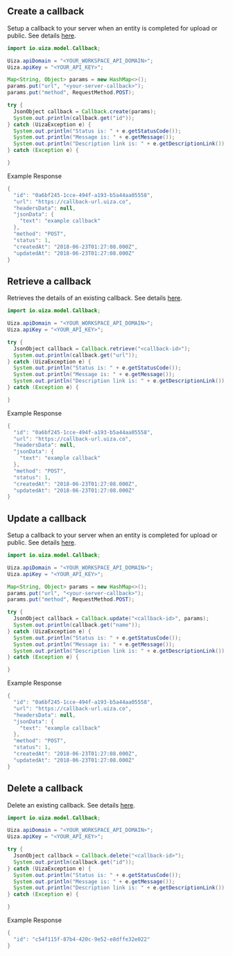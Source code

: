 ## Create a callback
Setup a callback to your server when an entity is completed for upload or public.
See details [here](https://docs.uiza.io/#create-a-callback).

```java
import io.uiza.model.Callback;

Uiza.apiDomain = "<YOUR_WORKSPACE_API_DOMAIN>";
Uiza.apiKey = "<YOUR_API_KEY>";

Map<String, Object> params = new HashMap<>();
params.put("url", "<your-server-callback>");
params.put("method", RequestMethod.POST);

try {
  JsonObject callback = Callback.create(params);
  System.out.println(callback.get("id"));
} catch (UizaException e) {
  System.out.println("Status is: " + e.getStatusCode());
  System.out.println("Message is: " + e.getMessage());
  System.out.println("Description link is: " + e.getDescriptionLink());
} catch (Exception e) {

}
```

Example Response
```java
{
  "id": "0a6bf245-1cce-494f-a193-b5a44aa05558",
  "url": "https://callback-url.uiza.co",
  "headersData": null,
  "jsonData": {
    "text": "example callback"
  },
  "method": "POST",
  "status": 1,
  "createdAt": "2018-06-23T01:27:08.000Z",
  "updatedAt": "2018-06-23T01:27:08.000Z"
}
```

## Retrieve a callback
Retrieves the details of an existing callback.
See details [here](https://docs.uiza.io/#retrieve-a-callback).

```java
import io.uiza.model.Callback;

Uiza.apiDomain = "<YOUR_WORKSPACE_API_DOMAIN>";
Uiza.apiKey = "<YOUR_API_KEY>";

try {
  JsonObject callback = Callback.retrieve("<callback-id>");
  System.out.println(callback.get("url"));
} catch (UizaException e) {
  System.out.println("Status is: " + e.getStatusCode());
  System.out.println("Message is: " + e.getMessage());
  System.out.println("Description link is: " + e.getDescriptionLink());
} catch (Exception e) {

}
```

Example Response
```java
{
  "id": "0a6bf245-1cce-494f-a193-b5a44aa05558",
  "url": "https://callback-url.uiza.co",
  "headersData": null,
  "jsonData": {
    "text": "example callback"
  },
  "method": "POST",
  "status": 1,
  "createdAt": "2018-06-23T01:27:08.000Z",
  "updatedAt": "2018-06-23T01:27:08.000Z"
}
```

## Update a callback
Setup a callback to your server when an entity is completed for upload or public.
See details [here](https://docs.uiza.io/#update-a-callback).

```java
import io.uiza.model.Callback;

Uiza.apiDomain = "<YOUR_WORKSPACE_API_DOMAIN>";
Uiza.apiKey = "<YOUR_API_KEY>";

Map<String, Object> params = new HashMap<>();
params.put("url", "<your-server-callback>");
params.put("method", RequestMethod.POST);

try {
  JsonObject callback = Callback.update("<callback-id>", params);
  System.out.println(callback.get("name"));
} catch (UizaException e) {
  System.out.println("Status is: " + e.getStatusCode());
  System.out.println("Message is: " + e.getMessage());
  System.out.println("Description link is: " + e.getDescriptionLink());
} catch (Exception e) {

}
```

Example Response
```java
{
  "id": "0a6bf245-1cce-494f-a193-b5a44aa05558",
  "url": "https://callback-url.uiza.co",
  "headersData": null,
  "jsonData": {
    "text": "example callback"
  },
  "method": "POST",
  "status": 1,
  "createdAt": "2018-06-23T01:27:08.000Z",
  "updatedAt": "2018-06-23T01:27:08.000Z"
}
```

## Delete a callback
Delete an existing callback.
See details [here](https://docs.uiza.io/#delete-a-callback).

```java
import io.uiza.model.Callback;

Uiza.apiDomain = "<YOUR_WORKSPACE_API_DOMAIN>";
Uiza.apiKey = "<YOUR_API_KEY>";

try {
  JsonObject callback = Callback.delete("<callback-id>");
  System.out.println(callback.get("id"));
} catch (UizaException e) {
  System.out.println("Status is: " + e.getStatusCode());
  System.out.println("Message is: " + e.getMessage());
  System.out.println("Description link is: " + e.getDescriptionLink());
} catch (Exception e) {

}
```

Example Response
```java
{
  "id": "c54f115f-87b4-420c-9e52-e8dffe32e022"
}
```
